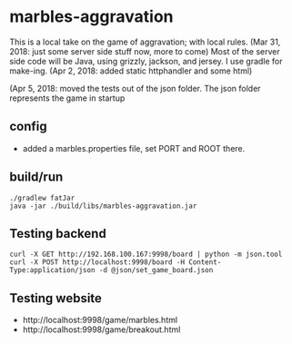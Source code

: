 # marbles-aggravation

This is a local take on the game of aggravation; with local rules.
(Mar 31, 2018: just some server side stuff now, more to come)
Most of the server side code will be Java, using grizzly, jackson, and jersey. I use gradle for make-ing.
(Apr 2, 2018: added static httphandler and some html) 

(Apr 5, 2018: moved the tests out of the json folder. The json folder represents the game in startup

## config
* added a marbles.properties file, set PORT and ROOT there.

## build/run
```
./gradlew fatJar
java -jar ./build/libs/marbles-aggravation.jar
```

## Testing backend
```
curl -X GET http://192.168.100.167:9998/board | python -m json.tool
curl -X POST http://localhost:9998/board -H Content-Type:application/json -d @json/set_game_board.json
```

## Testing website
* http://localhost:9998/game/marbles.html
* http://localhost:9998/game/breakout.html

